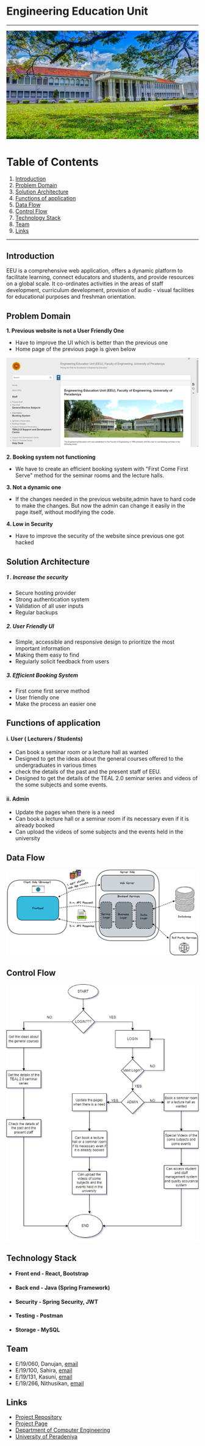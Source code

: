 <!--# ENGINEERING EDUCATION UNIT

<img src="https://media.istockphoto.com/id/1263424631/photo/e-learning-online-education-or-internet-encyclopedia-concept-open-laptop-and-book-compilation.jpg?b=1&s=612x612&w=0&k=20&c=HygElgW-OETIQmGGb2IBFmuN6nuBG2G27cp6Thta1fA=" width="600" height="600">

 EEU is a comprehensive web application,offers a dynamic platform to facilitate learning,connect educators and students, and provide resources on a global scale.It coordinates activities in the areas of staff development, curriculum development, provision of audio - visual facilities for educational purposes and freshman orientation. 

## Problem Domain

**User Friendly One**
* Designed to improve the UI which is better than the previous one

**Booking system**
* Create an efficient booking system with First Come First Serve for the seminar rooms and the lecture halls 

**Admin**
* If the changes needed in the website, the admin can change it easily without modifying the code

**Security**
* Designed to improve the security of the website since previous one got hacked

## Functions of application
* Lecturers & students can book a seminar room or a lecture hall as wanted
* Designed to get the ideas about the general courses and check the details of the past and the present staff.
* Designed to get the details of the TEAL 2.0 seminar series and videos of the some subjects and some events.
Update the pages when there is a need
Can book a lecture hall or a seminar room if its necessary even if it is already booked
Can upload the videos of some subjects and the events held in the university
## Users
* Administrator
* Lecturer
* Students

## Team Members
* E/19/060 Danujan S.
* E/19/100 Sahira Gihan
* E/19/131 Kasuni Hansachapa
* E/19/266 Nithusikan T.-->



[comment]: # "This is the standard layout for the project, but you can clean this and use your own template"

# Engineering Education Unit

---

<!-- 
This is a sample image, to show how to add images to your page. To learn more options, please refer [this](https://projects.ce.pdn.ac.lk/docs/faq/how-to-add-an-image/)-->

![Front side of Faculty of Engineering University of Peradeniya](./docs/images/uop.jpg)
 




# Table of Contents
1. [Introduction](#introduction)
2. [Problem Domain](#problem-domain)
3. [Solution Architecture](#solution-architecture)
4. [Functions of application](#functions-of-application)
5. [Data Flow](#data-flow)
6. [Control Flow](#control-flow)
7. [Technology Stack](#technology-stack)
5. [Team](#team)
6. [Links](#links)

---

## Introduction

 EEU is a comprehensive web application, offers a dynamic platform to facilitate learning, connect educators and students, and provide resources on a global scale. It co-ordinates activities in the areas of staff development, curriculum development, provision of audio - visual facilities for educational purposes and freshman orientation.



## Problem Domain
**1. Previous website is not a User Friendly One**
- Have to improve the UI which is better than the previous one
- Home page of the previous page is given below

![Sample Image](./docs/images/ss%20of%20the%20web%20side.png)



**2. Booking system not functioning**

- We have to create an efficient booking system with "First Come First Serve" method for the seminar rooms and the lecture halls.

**3. Not a dynamic one**

- If the changes needed in the previous website,admin have to hard code to make the changes. But now the admin can change it easily in the page itself, without modifying the code.

**4. Low in Security**

- Have to improve the security of the website since previous one got hacked

## Solution Architecture

##### 1 . Increase the security
- Secure hosting provider
- Strong authentication system
- Validation of  all user inputs 
- Regular backups 

##### 2. User Friendly UI
- Simple, accessible and responsive design to prioritize the most important information
- Making them easy to find
- Regularly solicit feedback from users

##### 3. Efficient Booking System
- First come first serve method
- User friendly one
- Make the process an easier one


## Functions of application

#### **i. User ( Lecturers / Students)**
- Can book a seminar room or a lecture hall as wanted
- Designed to get the ideas about the general courses offered to the undergraduates in various times
- check the details of the past and the present staff of EEU.
- Designed to get the details of the TEAL 2.0 seminar series and videos of the some subjects and some events.

#### **ii. Admin**
- Update the pages when there is a need 
- Can book a lecture hall or a seminar room if its necessary even if it is already booked 
- Can upload the videos of some subjects and the events held in the university

## Data Flow
![Data Flow](./docs/images/Data_flow.png)

## Control Flow
![Control Flow](./docs//images/ControlFlow.drawio%20(3).png)

## Technology Stack
- #### Front end  - React, Bootstrap
- #### Back end - Java (Spring Framework)
- #### Security - Spring Security, JWT
- #### Testing - Postman
- #### Storage - MySQL






## Team
-  E/19/060, Danujan, [email](mailto:e19060@eng.pdn.ac.lk)
-  E/19/100, Sahira, [email](mailto:e19100@eng.pdn.ac.lk)
-  E/19/131, Kasuni, [email](mailto:e19131@eng.pdn.ac.lk)
-  E/19/266, Nithusikan, [email](mailto:e19266@eng.pdn.ac.lk)



## Links

- [Project Repository](https://github.com/cepdnaclk/e19-co227-Engineering-Education-Unit)
- [Project Page](https://cepdnaclk.github.io/e19-co227-Engineering-Education-Unit/)
- [Department of Computer Engineering](http://www.ce.pdn.ac.lk/)
- [University of Peradeniya](https://eng.pdn.ac.lk/)


[//]: # (Please refer this to learn more about Markdown syntax)
[//]: # (https://github.com/adam-p/markdown-here/wiki/Markdown-Cheatsheet)






